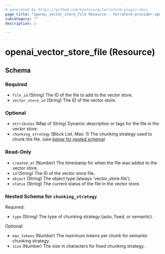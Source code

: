 ```yaml
---
# generated by https://github.com/hashicorp/terraform-plugin-docs
page_title: "openai_vector_store_file Resource - terraform-provider-openai"
subcategory: ""
description: |-
  
---
```


# openai_vector_store_file (Resource)





<!-- schema generated by tfplugindocs -->
## Schema

### Required

- `file_id` (String) The ID of the file to add to the vector store.
- `vector_store_id` (String) The ID of the vector store.

### Optional

- `attributes` (Map of String) Dynamic description or tags for the file in the vector store.
- `chunking_strategy` (Block List, Max: 1) The chunking strategy used to chunk the file. (see [below for nested schema](#nestedblock--chunking_strategy))

### Read-Only

- `created_at` (Number) The timestamp for when the file was added to the vector store.
- `id` (String) The ID of the vector store file.
- `object` (String) The object type (always 'vector_store.file').
- `status` (String) The current status of the file in the vector store.

<a id="nestedblock--chunking_strategy"></a>
### Nested Schema for `chunking_strategy`

Required:

- `type` (String) The type of chunking strategy (auto, fixed, or semantic).

Optional:

- `max_tokens` (Number) The maximum tokens per chunk for semantic chunking strategy.
- `size` (Number) The size in characters for fixed chunking strategy.
